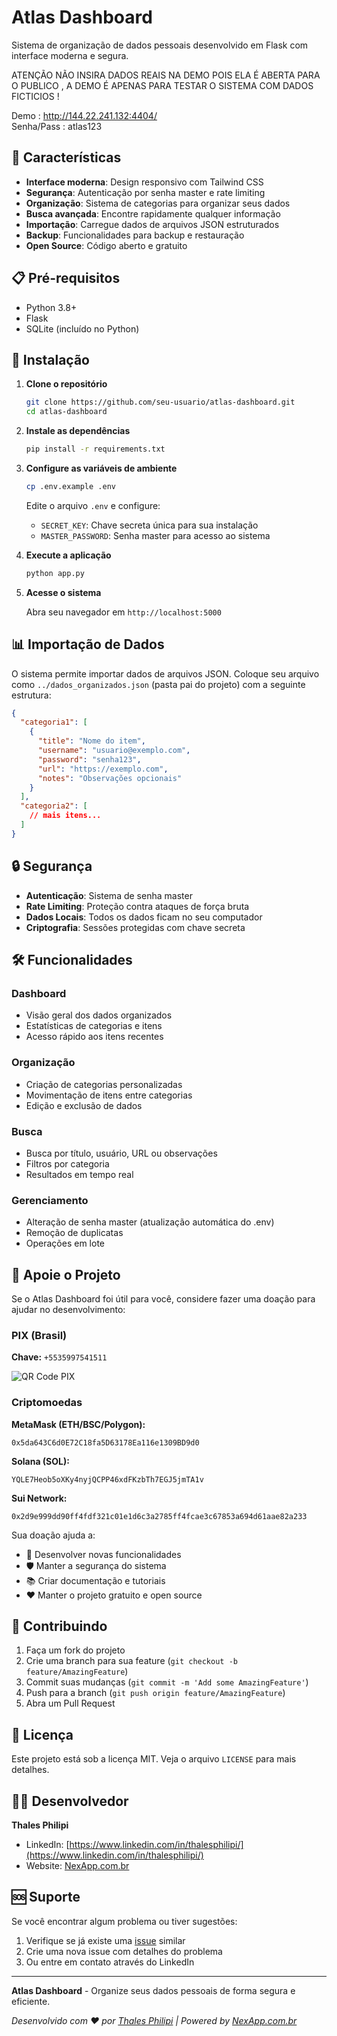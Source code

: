 # Atlas Dashboard

Sistema de organização de dados pessoais desenvolvido em Flask com interface moderna e segura.


ATENÇÃO NÃO INSIRA DADOS REAIS NA DEMO POIS ELA É ABERTA PARA O PUBLICO , A DEMO É APENAS PARA TESTAR O SISTEMA COM DADOS FICTICIOS !

Demo : http://144.22.241.132:4404/   
Senha/Pass : atlas123


## 🚀 Características

- **Interface moderna**: Design responsivo com Tailwind CSS
- **Segurança**: Autenticação por senha master e rate limiting
- **Organização**: Sistema de categorias para organizar seus dados
- **Busca avançada**: Encontre rapidamente qualquer informação
- **Importação**: Carregue dados de arquivos JSON estruturados
- **Backup**: Funcionalidades para backup e restauração
- **Open Source**: Código aberto e gratuito

## 📋 Pré-requisitos

- Python 3.8+
- Flask
- SQLite (incluído no Python)

## 🔧 Instalação

1. **Clone o repositório**
   ```bash
   git clone https://github.com/seu-usuario/atlas-dashboard.git
   cd atlas-dashboard
   ```

2. **Instale as dependências**
   ```bash
   pip install -r requirements.txt
   ```

3. **Configure as variáveis de ambiente**
   ```bash
   cp .env.example .env
   ```
   
   Edite o arquivo `.env` e configure:
   - `SECRET_KEY`: Chave secreta única para sua instalação
   - `MASTER_PASSWORD`: Senha master para acesso ao sistema

4. **Execute a aplicação**
   ```bash
   python app.py
   ```

5. **Acesse o sistema**
   
   Abra seu navegador em `http://localhost:5000`


## 📊 Importação de Dados

O sistema permite importar dados de arquivos JSON. Coloque seu arquivo como `../dados_organizados.json` (pasta pai do projeto) com a seguinte estrutura:

```json
{
  "categoria1": [
    {
      "title": "Nome do item",
      "username": "usuario@exemplo.com", 
      "password": "senha123",
      "url": "https://exemplo.com",
      "notes": "Observações opcionais"
    }
  ],
  "categoria2": [
    // mais itens...
  ]
}
```

## 🔒 Segurança

- **Autenticação**: Sistema de senha master
- **Rate Limiting**: Proteção contra ataques de força bruta
- **Dados Locais**: Todos os dados ficam no seu computador
- **Criptografia**: Sessões protegidas com chave secreta

## 🛠️ Funcionalidades

### Dashboard
- Visão geral dos dados organizados
- Estatísticas de categorias e itens
- Acesso rápido aos itens recentes

### Organização
- Criação de categorias personalizadas
- Movimentação de itens entre categorias
- Edição e exclusão de dados

### Busca
- Busca por título, usuário, URL ou observações
- Filtros por categoria
- Resultados em tempo real

### Gerenciamento
- Alteração de senha master (atualização automática do .env)
- Remoção de duplicatas
- Operações em lote

## 💝 Apoie o Projeto

Se o Atlas Dashboard foi útil para você, considere fazer uma doação para ajudar no desenvolvimento:

### PIX (Brasil)

**Chave:** `+5535997541511`

![QR Code PIX](https://nexapp.com.br/wp-content/uploads/2025/06/qrcodedon.jpeg.webp)

### Criptomoedas

**MetaMask (ETH/BSC/Polygon):**
```
0x5da643C6d0E72C18fa5D63178Ea116e1309BD9d0
```

**Solana (SOL):**
```
YQLE7Heob5oXKy4nyjQCPP46xdFKzbTh7EGJ5jmTA1v
```

**Sui Network:**
```
0x2d9e999dd90ff4fdf321c01e1d6c3a2785ff4fcae3c67853a694d61aae82a233
```

Sua doação ajuda a:
- 🚀 Desenvolver novas funcionalidades
- 🛡️ Manter a segurança do sistema
- 📚 Criar documentação e tutoriais
- ❤️ Manter o projeto gratuito e open source

## 🤝 Contribuindo

1. Faça um fork do projeto
2. Crie uma branch para sua feature (`git checkout -b feature/AmazingFeature`)
3. Commit suas mudanças (`git commit -m 'Add some AmazingFeature'`)
4. Push para a branch (`git push origin feature/AmazingFeature`)
5. Abra um Pull Request

## 📝 Licença

Este projeto está sob a licença MIT. Veja o arquivo `LICENSE` para mais detalhes.

## 👨‍💻 Desenvolvedor

**Thales Philipi**
- LinkedIn: [https://www.linkedin.com/in/thalesphilipi/](https://www.linkedin.com/in/thalesphilipi/)
- Website: [NexApp.com.br](https://nexapp.com.br)

## 🆘 Suporte

Se você encontrar algum problema ou tiver sugestões:

1. Verifique se já existe uma [issue](https://github.com/seu-usuario/atlas-dashboard/issues) similar
2. Crie uma nova issue com detalhes do problema
3. Ou entre em contato através do LinkedIn

---

**Atlas Dashboard** - Organize seus dados pessoais de forma segura e eficiente.

*Desenvolvido com ❤️ por [Thales Philipi](https://www.linkedin.com/in/thalesphilipi/) | Powered by [NexApp.com.br](https://nexapp.com.br)*
